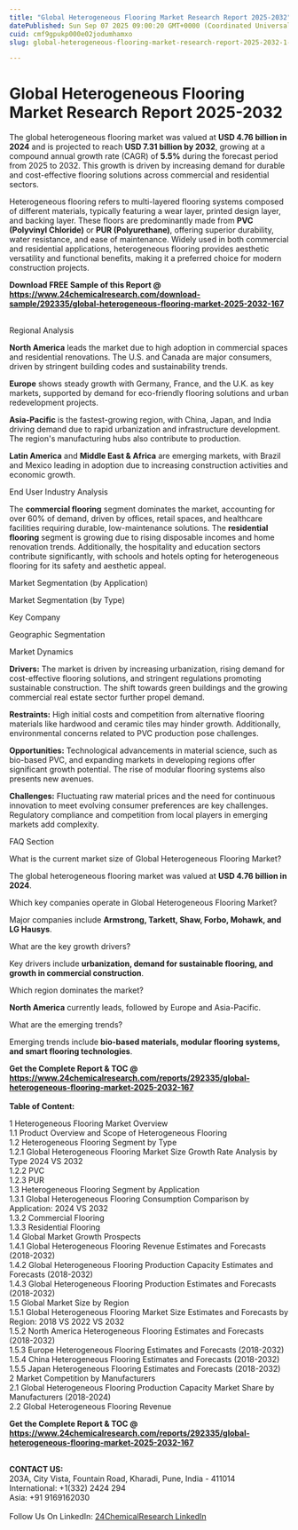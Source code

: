 ```yaml
---
title: "Global Heterogeneous Flooring Market Research Report 2025-2032"
datePublished: Sun Sep 07 2025 09:00:20 GMT+0000 (Coordinated Universal Time)
cuid: cmf9gpukp000e02jodumhamxo
slug: global-heterogeneous-flooring-market-research-report-2025-2032-1-1

---
```


# Global Heterogeneous Flooring Market Research Report 2025-2032

<p>The global heterogeneous flooring market was valued at <strong>USD 4.76 billion in 2024</strong> and is projected to reach <strong>USD 7.31 billion by 2032</strong>, growing at a compound annual growth rate (CAGR) of <strong>5.5%</strong> during the forecast period from 2025 to 2032. This growth is driven by increasing demand for durable and cost-effective flooring solutions across commercial and residential sectors.</p><p>
</p><p>Heterogeneous flooring refers to multi-layered flooring systems composed of different materials, typically featuring a wear layer, printed design layer, and backing layer. These floors are predominantly made from <strong>PVC (Polyvinyl Chloride)</strong> or <strong>PUR (Polyurethane)</strong>, offering superior durability, water resistance, and ease of maintenance. Widely used in both commercial and residential applications, heterogeneous flooring provides aesthetic versatility and functional benefits, making it a preferred choice for modern construction projects.</p><div><b>Download FREE Sample of this Report @ 
            <a href="https://www.24chemicalresearch.com/download-sample/292335/global-heterogeneous-flooring-market-2025-2032-167">
            https://www.24chemicalresearch.com/download-sample/292335/global-heterogeneous-flooring-market-2025-2032-167</a></b></div><br><p>
Regional Analysis</p><p>
</p><p><strong>North America</strong> leads the market due to high adoption in commercial spaces and residential renovations. The U.S. and Canada are major consumers, driven by stringent building codes and sustainability trends.</p><p>
</p><p><strong>Europe</strong> shows steady growth with Germany, France, and the U.K. as key markets, supported by demand for eco-friendly flooring solutions and urban redevelopment projects.</p><p>
</p><p><strong>Asia-Pacific</strong> is the fastest-growing region, with China, Japan, and India driving demand due to rapid urbanization and infrastructure development. The region's manufacturing hubs also contribute to production.</p><p>
</p><p><strong>Latin America</strong> and <strong>Middle East &amp; Africa</strong> are emerging markets, with Brazil and Mexico leading in adoption due to increasing construction activities and economic growth.</p><p>
End User Industry Analysis</p><p>
</p><p>The <strong>commercial flooring</strong> segment dominates the market, accounting for over 60% of demand, driven by offices, retail spaces, and healthcare facilities requiring durable, low-maintenance solutions. The <strong>residential flooring</strong> segment is growing due to rising disposable incomes and home renovation trends. Additionally, the hospitality and education sectors contribute significantly, with schools and hotels opting for heterogeneous flooring for its safety and aesthetic appeal.</p><p>
Market Segmentation (by Application)</p><p>
</p><p>
Market Segmentation (by Type)</p><p>
</p><p>
Key Company</p><p>
</p><p>
Geographic Segmentation</p><p>
</p><p>
Market Dynamics</p><p>
</p><p><strong>Drivers:</strong> The market is driven by increasing urbanization, rising demand for cost-effective flooring solutions, and stringent regulations promoting sustainable construction. The shift towards green buildings and the growing commercial real estate sector further propel demand.</p><p>
</p><p><strong>Restraints:</strong> High initial costs and competition from alternative flooring materials like hardwood and ceramic tiles may hinder growth. Additionally, environmental concerns related to PVC production pose challenges.</p><p>
</p><p><strong>Opportunities:</strong> Technological advancements in material science, such as bio-based PVC, and expanding markets in developing regions offer significant growth potential. The rise of modular flooring systems also presents new avenues.</p><p>
</p><p><strong>Challenges:</strong> Fluctuating raw material prices and the need for continuous innovation to meet evolving consumer preferences are key challenges. Regulatory compliance and competition from local players in emerging markets add complexity.</p><p>
FAQ Section</p><p>
What is the current market size of Global Heterogeneous Flooring Market?</p><p>
</p><p>The global heterogeneous flooring market was valued at <strong>USD 4.76 billion in 2024</strong>.</p><p>
Which key companies operate in Global Heterogeneous Flooring Market?</p><p>
</p><p>Major companies include <strong>Armstrong, Tarkett, Shaw, Forbo, Mohawk, and LG Hausys</strong>.</p><p>
What are the key growth drivers?</p><p>
</p><p>Key drivers include <strong>urbanization, demand for sustainable flooring, and growth in commercial construction</strong>.</p><p>
Which region dominates the market?</p><p>
</p><p><strong>North America</strong> currently leads, followed by Europe and Asia-Pacific.</p><p>
What are the emerging trends?</p><p>
</p><p>Emerging trends include <strong>bio-based materials, modular flooring systems, and smart flooring technologies</strong>.</p>

<div><b>Get the Complete Report & TOC @ 
            <a href="https://www.24chemicalresearch.com/reports/292335/global-heterogeneous-flooring-market-2025-2032-167">
            https://www.24chemicalresearch.com/reports/292335/global-heterogeneous-flooring-market-2025-2032-167</a></b></div><br>
            <b>Table of Content:</b><p>1 Heterogeneous Flooring Market Overview<br />
    1.1 Product Overview and Scope of Heterogeneous Flooring<br />
    1.2 Heterogeneous Flooring Segment by Type<br />
        1.2.1 Global Heterogeneous Flooring Market Size Growth Rate Analysis by Type 2024 VS 2032<br />
        1.2.2 PVC<br />
        1.2.3 PUR<br />
    1.3 Heterogeneous Flooring Segment by Application<br />
        1.3.1 Global Heterogeneous Flooring Consumption Comparison by Application: 2024 VS 2032<br />
        1.3.2 Commercial Flooring<br />
        1.3.3 Residential Flooring<br />
    1.4 Global Market Growth Prospects<br />
        1.4.1 Global Heterogeneous Flooring Revenue Estimates and Forecasts (2018-2032)<br />
        1.4.2 Global Heterogeneous Flooring Production Capacity Estimates and Forecasts (2018-2032)<br />
        1.4.3 Global Heterogeneous Flooring Production Estimates and Forecasts (2018-2032)<br />
    1.5 Global Market Size by Region<br />
        1.5.1 Global Heterogeneous Flooring Market Size Estimates and Forecasts by Region: 2018 VS 2022 VS 2032<br />
        1.5.2 North America Heterogeneous Flooring Estimates and Forecasts (2018-2032)<br />
        1.5.3 Europe Heterogeneous Flooring Estimates and Forecasts (2018-2032)<br />
        1.5.4 China Heterogeneous Flooring Estimates and Forecasts (2018-2032)<br />
        1.5.5 Japan Heterogeneous Flooring Estimates and Forecasts (2018-2032)<br />
2 Market Competition by Manufacturers<br />
    2.1 Global Heterogeneous Flooring Production Capacity Market Share by Manufacturers (2018-2024)<br />
    2.2 Global Heterogeneous Flooring Revenue </p>

<div><b>Get the Complete Report & TOC @ 
            <a href="https://www.24chemicalresearch.com/reports/292335/global-heterogeneous-flooring-market-2025-2032-167">
            https://www.24chemicalresearch.com/reports/292335/global-heterogeneous-flooring-market-2025-2032-167</a></b></div><br>

<b>CONTACT US:</b><br>
            203A, City Vista, Fountain Road, Kharadi, Pune, India - 411014<br>
            International: +1(332) 2424 294<br>
            Asia: +91 9169162030 <br><br>
            Follow Us On LinkedIn: <a href="https://www.linkedin.com/company/24chemicalresearch/">24ChemicalResearch LinkedIn</a>
